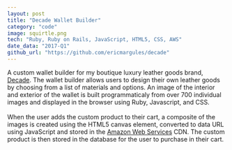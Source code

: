```yaml
---
layout: post
title: "Decade Wallet Builder"
category: "code"
image: squirtle.png
tech: "Ruby, Ruby on Rails, JavaScript, HTML5, CSS, AWS"
date_data: "2017-Q1"
github_url: "https://github.com/ericmargules/decade" 
---
```


A custom wallet builder for my boutique luxury leather goods brand, [Decade](http://www.decadeleather.com). The wallet builder allows users to design their own leather goods by choosing from a list of materials and options. An image of the interior and exterior of the wallet is built programmaticaly from over 700 individual images and displayed in the browser using Ruby, Javascript, and CSS. 
<br/><br/>
When the user adds the custom product to their cart, a composite of the images is created using the HTML5 canvas element, converted to data URL using JavaScript and stored in the [Amazon Web Services](https://aws.amazon.com/) CDN. The custom product is then stored in the database for the user to purchase in their cart.
